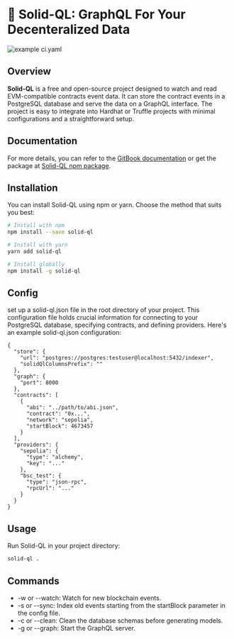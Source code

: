 

# 🚀 Solid-QL: GraphQL For Your Decenteralized Data 
![example ci.yaml](https://github.com/mesutrk95/solid-ql/actions/workflows/ci.yaml/badge.svg?branch=develop)

## Overview

**Solid-QL** is a free and open-source project designed to watch and read EVM-compatible contracts event data. It can store the contract events in a PostgreSQL database and serve the data on a GraphQL interface. The project is easy to integrate into Hardhat or Truffle projects with minimal configurations and a straightforward setup.



## Documentation
For more details, you can refer to the [GitBook documentation](https://masoudrk95.gitbook.io/solid-ql/) or get the package at [Solid-QL npm package](https://www.npmjs.com/package/solid-ql).

## Installation

You can install Solid-QL using npm or yarn. Choose the method that suits you best:

```bash
# Install with npm
npm install --save solid-ql

# Install with yarn
yarn add solid-ql

# Install globally
npm install -g solid-ql
```


## Config 
set up a solid-ql.json file in the root directory of your project. This configuration file holds crucial information for connecting to your PostgreSQL database, specifying contracts, and defining providers. Here's an example solid-ql.json configuration:
```
{
  "store": {
    "url": "postgres://postgres:testuser@localhost:5432/indexer",
    "solidQlColumnsPrefix": ""
  },
  "graph": {
    "port": 8000
  },
  "contracts": [
    {
      "abi": "../path/to/abi.json",
      "contract": "0x...",
      "network": "sepolia",
      "startBlock": 4673457
    }
  ],
  "providers": {
    "sepolia": {
      "type": "alchemy",
      "key": "..."
    },
    "bsc_test": {
      "type": "json-rpc",
      "rpcUrl": "..."
    }
  }
}
```

## Usage
Run Solid-QL in your project directory:

```bash
solid-ql .
```

## Commands
- -w or --watch: Watch for new blockchain events.
- -s or --sync: Index old events starting from the startBlock parameter in the config file.
- -c or --clean: Clean the database schemas before generating models.
- -g or --graph: Start the GraphQL server.